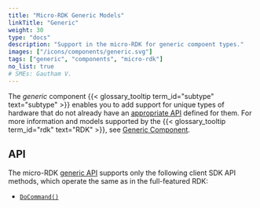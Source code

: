 ```yaml
---
title: "Micro-RDK Generic Models"
linkTitle: "Generic"
weight: 30
type: "docs"
description: "Support in the micro-RDK for generic compoent types."
images: ["/icons/components/generic.svg"]
tags: ["generic", "components", "micro-rdk"]
no_list: true
# SMEs: Gautham V.
---
```


The _generic_ component {{< glossary_tooltip term_id="subtype" text="subtype" >}} enables you to add support for unique types of hardware that do not already have an [appropriate API](/build/program/apis/#component-apis) defined for them.
For more information and models supported by the {{< glossary_tooltip term_id="rdk" text="RDK" >}}, see [Generic Component](/components/generic/).

<!-- 
## Supported Models

For configuration information, click on the supported generic model name:
Model | Description
----- | -----------
[`fake`](fake/) | A model used for testing, with no physical hardware. -->

## API

The micro-RDK [generic API](/components/generic/#api) supports only the following client SDK API methods, which operate the same as in the full-featured RDK:

- [`DoCommand()`](/components/generic/#docommand)
